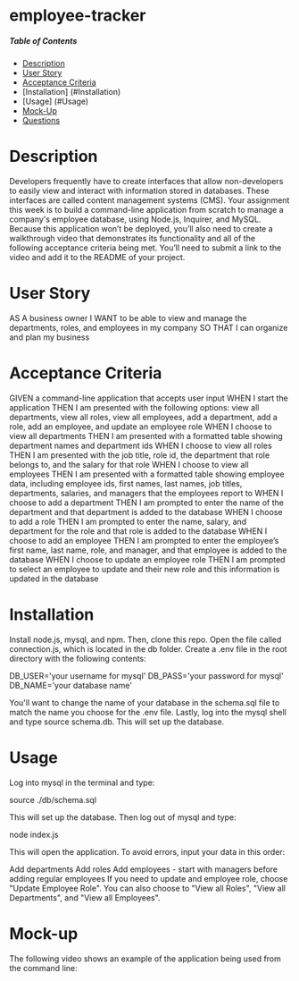 # employee-tracker

##### Table of Contents  

* [Description](#description)  
* [User Story](#userStory)
* [Acceptance Criteria](#acceptanceCriteria) 
* [Installation] (#Installation) 
* [Usage] (#Usage)
* [Mock-Up](#Mock-up)
* [Questions](#Questions)

# Description


Developers frequently have to create interfaces that allow non-developers to easily view and interact with information stored in databases. These interfaces are called content management systems (CMS). Your assignment this week is to build a command-line application from scratch to manage a company's employee database, using Node.js, Inquirer, and MySQL.
Because this application won’t be deployed, you’ll also need to create a walkthrough video that demonstrates its functionality and all of the following acceptance criteria being met. You’ll need to submit a link to the video and add it to the README of your project.

# User Story

AS A business owner
I WANT to be able to view and manage the departments, roles, and employees in my company
SO THAT I can organize and plan my business

# Acceptance Criteria

GIVEN a command-line application that accepts user input
WHEN I start the application
THEN I am presented with the following options: view all departments, view all roles, view all employees, add a department, add a role, add an employee, and update an employee role
WHEN I choose to view all departments
THEN I am presented with a formatted table showing department names and department ids
WHEN I choose to view all roles
THEN I am presented with the job title, role id, the department that role belongs to, and the salary for that role
WHEN I choose to view all employees
THEN I am presented with a formatted table showing employee data, including employee ids, first names, last names, job titles, departments, salaries, and managers that the employees report to
WHEN I choose to add a department
THEN I am prompted to enter the name of the department and that department is added to the database
WHEN I choose to add a role
THEN I am prompted to enter the name, salary, and department for the role and that role is added to the database
WHEN I choose to add an employee
THEN I am prompted to enter the employee’s first name, last name, role, and manager, and that employee is added to the database
WHEN I choose to update an employee role
THEN I am prompted to select an employee to update and their new role and this information is updated in the database 

# Installation
Install node.js, mysql, and npm. Then, clone this repo. Open the file called connection.js, which is located in the db folder. Create a .env file in the root directory with the following contents:

DB_USER='your username for mysql' DB_PASS='your password for mysql' DB_NAME='your database name'

You'll want to change the name of your database in the schema.sql file to match the name you choose for the .env file. Lastly, log into the mysql shell and type source schema.db. This will set up the database.

# Usage
Log into mysql in the terminal and type:

source ./db/schema.sql

This will set up the database. Then log out of mysql and type:

node index.js

This will open the application. To avoid errors, input your data in this order:

Add departments
Add roles
Add employees - start with managers before adding regular employees
If you need to update and employee role, choose "Update Employee Role". You can also choose to "View all Roles", "View all Departments", and "View all Employees".

# Mock-up
The following video shows an example of the application being used from the command line: